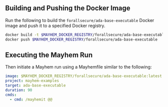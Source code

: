 ## Building and Pushing the Docker Image

Run the following to build the `forallsecure/ada-base-executable` Docker image and push it to a specified Docker registry.

```sh
docker build -t $MAYHEM_DOCKER_REGISTRY/forallsecure/ada-base-executable .
docker push $MAYHEM_DOCKER_REGISTRY/forallsecure/ada-base-executable
```

## Executing the Mayhem Run

Then initiate a Mayhem run using a Mayhemfile similar to the following:

```yaml
image: $MAYHEM_DOCKER_REGISTRY/forallsecure/ada-base-executable:latest
project: mayhem-examples
target: ada-base-executable
duration: 90
cmds:
  - cmd: /mayhemit @@
```

